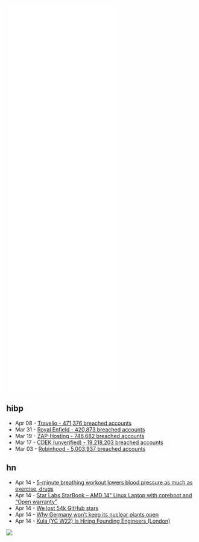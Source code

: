 ![Metrics](https://raw.githubusercontent.com/phixion/phixion/master/metrics.svg)

## hibp

<!--
for https://github.com/phixion/phixion/blob/main/.github/workflows/feeds.yml
-->
<!--START_SECTION:haveibeenpwnd-->
- Apr 08 - [Travelio - 471,376 breached accounts](https://haveibeenpwned.com/PwnedWebsites#Travelio)
- Mar 31 - [Royal Enfield - 420,873 breached accounts](https://haveibeenpwned.com/PwnedWebsites#RoyalEnfield)
- Mar 19 - [ZAP-Hosting - 746,682 breached accounts](https://haveibeenpwned.com/PwnedWebsites#ZAPHosting)
- Mar 17 - [CDEK (unverified) - 19,218,203 breached accounts](https://haveibeenpwned.com/PwnedWebsites#CDEK)
- Mar 03 - [Robinhood - 5,003,937 breached accounts](https://haveibeenpwned.com/PwnedWebsites#Robinhood)
<!--END_SECTION:haveibeenpwnd-->

## hn

<!--
for https://github.com/phixion/phixion/blob/main/.github/workflows/feeds.yml
-->
<!--START_SECTION:hn-->
- Apr 14 - [5-minute breathing workout lowers blood pressure as much as exercise, drugs](https://www.colorado.edu/today/2021/06/29/5-minute-breathing-workout-lowers-blood-pressure-much-exercise-drugs)
- Apr 14 - [Star Labs StarBook – AMD 14" Linux Laptop with coreboot and “Open warranty”](https://starlabs.systems/pages/starbook)
- Apr 14 - [We lost 54k GitHub stars](https://httpie.io/blog/stardust)
- Apr 14 - [Why Germany won’t keep its nuclear plants open](https://unchartedterritories.tomaspueyo.com/p/why-germany-wont-keep-its-nuclear)
- Apr 14 - [Kula (YC W22) Is Hiring Founding Engineers (London)](https://www.joinkula.io/jobs)
<!--END_SECTION:hn-->

<!--
for https://yhype.me
-->
![](https://hit.yhype.me/github/profile?user_id=13013670)

